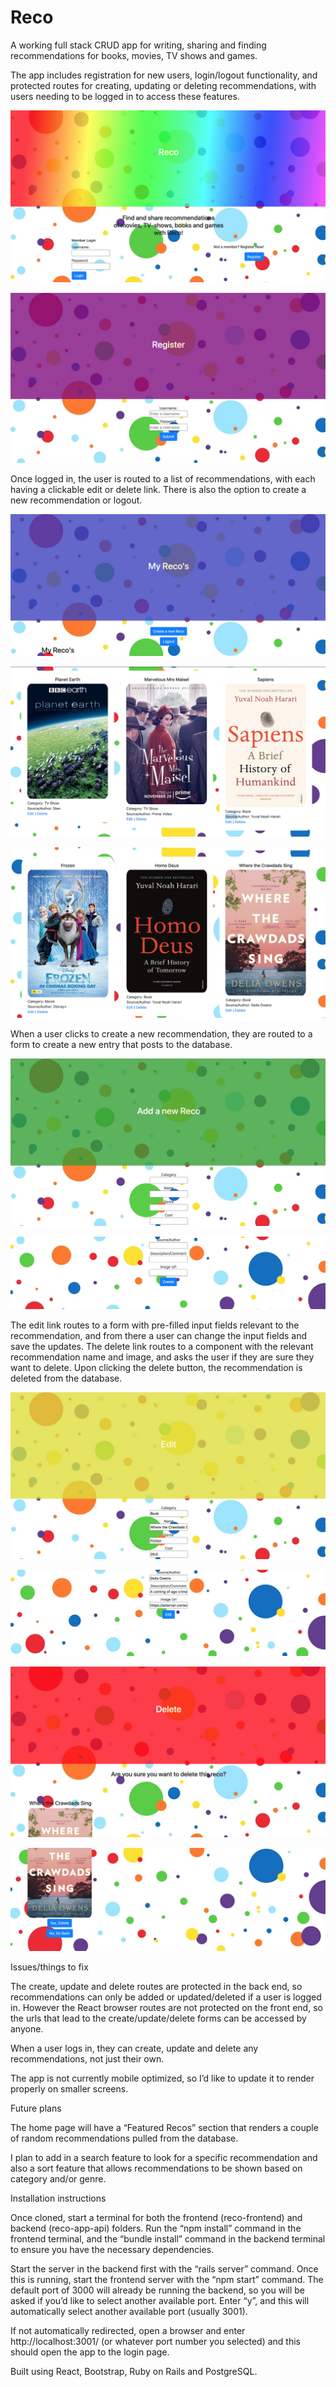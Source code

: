 # Reco

A working full stack CRUD app for writing, sharing and finding recommendations for books, movies, TV shows and games.

The app includes registration for new users, login/logout functionality, and protected routes for creating, updating or deleting recommendations, with users needing to be logged in to access these features.

![Image of Home page](https://github.com/jade-lt/Reco/blob/main/images/Reco-home.png?raw=true)

![Image of Rego page](https://github.com/jade-lt/Reco/blob/main/images/reco-rego.png?raw=true)


Once logged in, the user is routed to a list of recommendations, with each having a clickable edit or delete link. There is also the option to create a new recommendation or logout.

![Image of my recos 1](https://github.com/jade-lt/Reco/blob/main/images/my-recos-1.png?raw=true)

![Image of my recos 2](https://github.com/jade-lt/Reco/blob/main/images/my-recos-2.png?raw=true)

![Image of my recos 3](https://github.com/jade-lt/Reco/blob/main/images/my-recos-3.png?raw=true)


When a user clicks to create a new recommendation, they are routed to a form to create a new entry that posts to the database.

![Image of create 1](https://github.com/jade-lt/Reco/blob/main/images/reco-create-1.png?raw=true)

![Image of create 2](https://github.com/jade-lt/Reco/blob/main/images/reco-create-2.png?raw=true)



The edit link 
routes to a form with pre-filled input fields relevant to the recommendation, and from there a user can change the input fields and save the updates. The delete link routes to a component with the relevant recommendation name and image, and asks the user if they are sure they want to delete. Upon clicking the delete button, the recommendation is deleted from the database.

![Image of edit 1](https://github.com/jade-lt/Reco/blob/main/images/reco-edit-1.png?raw=true)

![Image of edit 2](https://github.com/jade-lt/Reco/blob/main/images/reco-edit-2.png?raw=true)

![Image of delete 1](https://github.com/jade-lt/Reco/blob/main/images/reco-delete-1.png?raw=true)

![Image of delete 2](https://github.com/jade-lt/Reco/blob/main/images/reco-delete-2.png?raw=true)


Issues/things to fix

The create, update and delete routes are protected in the back end, so recommendations can only be added or updated/deleted if a user is logged in. However the React browser routes are not protected on the front end, so the urls that lead to the create/update/delete forms can be accessed by anyone.

When a user logs in, they can create, update and delete any recommendations, not just their own.

The app is not currently mobile optimized, so I’d like to update it to render properly on smaller screens.

Future plans

The home page will have a “Featured Recos” section that renders a couple of random recommendations pulled from the database.

I plan to add in a search feature to look for a specific recommendation and also a sort feature that allows recommendations to be shown based on category and/or genre.

Installation instructions

Once cloned, start a terminal for both the frontend (reco-frontend) and backend (reco-app-api) folders. Run the “npm install” command in the frontend terminal, and the “bundle install” command in the backend terminal to ensure you have the necessary dependencies.

Start the server in the backend first with the “rails server” command. Once this is running, start the frontend server with the “npm start” command. The default port of 3000 will already be running the backend, so you will be asked if you’d like to select another available port. Enter “y”, and this will automatically select another available port (usually 3001).

If not automatically redirected, open a browser and enter http://localhost:3001/ (or whatever port number you selected) and this should open the app to the login page.

Built using React, Bootstrap, Ruby on Rails and PostgreSQL.


